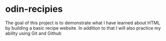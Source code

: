 # odin-recipies
The goal of this project is to demonstrate what I have learned about HTML by building a basic recipe website. In addition to that  I will also practice my ability using Git and Github
